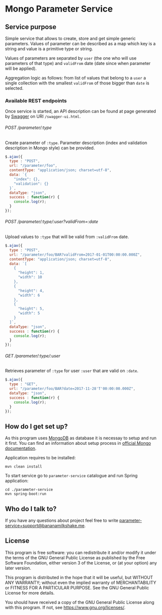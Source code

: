# Mongo Parameter Service #

## Service purpose ##

Simple service that allows to create, store and get simple generic parameters. Values of parameter can be described as a map which key is a string and value is a primitive type or string.

Values of parameters are separated by `user` (the one who will use parameters of that type) and `validFrom` date (date since when parameter will be applied).

Aggregation logic as follows: from list of values that belong to a `user` a single collection with the smallest `validFrom` of those bigger than `date` is selected.

### Available REST endpoints ###

Once service is started, an API description can be found at page generated by [Swagger](https://swagger.io/) on URI `/swagger-ui.html`.

###### POST /parameter/:type ######
Create parameter of `:type`. Parameter description (index and validation description in Mongo style) can be provided.
```javascript
$.ajax({
  type : "POST",
  url: "/parameter/foo",
  contentType: "application/json; charset=utf-8",
  data: `{
  	"index": {},
  	"validation": {}
  }`,
  dataType: "json",
  success : function(r) {
    console.log(r);
  }
});
```

###### POST /parameter/:type/:user?validFrom=:date ######
Upload values to `:type` that will be valid from `:validFrom` date.
```javascript
$.ajax({
  type : "POST",
  url: "/parameter/foo/BAR?validFrom=2017-01-01T00:00:00.000Z",
  contentType: "application/json; charset=utf-8",
  data: `[
    {
	  "height": 1,
	  "width": 10
    },
    {
	  "height": 4,
	  "width": 6
    },
    {
	  "height": 5,
	  "width": 5
    }
  ]`,
  dataType: "json",
  success : function(r) {
    console.log(r);
  }
});
```

###### GET /parameter/:type/:user ######
Retrieves parameter of `:type` for user `:user` that are valid on `:date`.
```javascript
$.ajax({
  type : "GET",
  url: "/parameter/foo/BAR?date=2017-11-28'T'00:00:00.000Z",
  dataType: "json",
  success : function(r) {
    console.log(r);
  }
});
```

## How do I get set up? ##

As this program uses [MongoDB](https://www.mongodb.com/) as database it is necessay to setup and run it first. You can find an information about setup process in [official Mongo documentation](https://docs.mongodb.com/getting-started/shell/installation/).

Application requires to be installed:
```
mvn clean install
```

To start service go to `parameter-service` catalogue and run Spring application:

```
cd ./parameter-service
mvn spring-boot:run
```

## Who do I talk to? ##
If you have any questions about project feel free to write parameter-service+support@bananamilkshake.me.

## License ##
This program is free software: you can redistribute it and/or modify
it under the terms of the GNU General Public License as published by
the Free Software Foundation, either version 3 of the License, or
(at your option) any later version.

This program is distributed in the hope that it will be useful,
but WITHOUT ANY WARRANTY; without even the implied warranty of
MERCHANTABILITY or FITNESS FOR A PARTICULAR PURPOSE.  See the
GNU General Public License for more details.

You should have received a copy of the GNU General Public License
along with this program.  If not, see <https://www.gnu.org/licenses/>.
